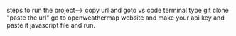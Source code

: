 steps to run the project-->
copy url and goto vs code terminal type git clone "paste the url"
go to openweathermap website and make your api key and paste it javascript file and run.
